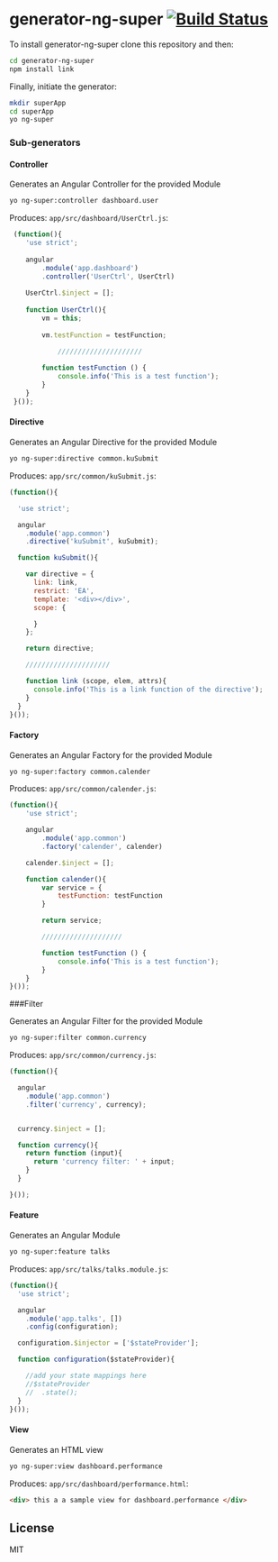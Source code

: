 # generator-ng-super [![Build Status](https://secure.travis-ci.org/umayr/generator-ng-super.png?branch=master)](https://travis-ci.org/umayr/generator-ng-super)

To install generator-ng-super clone this repository and then:

```bash
cd generator-ng-super
npm install link
```

Finally, initiate the generator:

```bash
mkdir superApp
cd superApp
yo ng-super
```

### Sub-generators

#### Controller

Generates an Angular Controller for the provided Module

```bash
yo ng-super:controller dashboard.user
```

Produces: ```app/src/dashboard/UserCtrl.js```:

```javascript
 (function(){
 	'use strict';
 
 	angular
 		.module('app.dashboard')
 		.controller('UserCtrl', UserCtrl)
 
 	UserCtrl.$inject = [];
 
 	function UserCtrl(){
 		vm = this;
 
 		vm.testFunction = testFunction;

    		/////////////////////
     
 		function testFunction () {
 			console.info('This is a test function');
 		}
 	}
 }());
```

#### Directive

Generates an Angular Directive for the provided Module

```bash
yo ng-super:directive common.kuSubmit
```

Produces: ```app/src/common/kuSubmit.js```:

```javascript
(function(){

  'use strict';

  angular
    .module('app.common')
    .directive('kuSubmit', kuSubmit);

  function kuSubmit(){

    var directive = {
      link: link,
      restrict: 'EA',
      template: '<div></div>',
      scope: {

      }
    };

    return directive;

    /////////////////////

    function link (scope, elem, attrs){
      console.info('This is a link function of the directive');
    }
  }
}());
```

#### Factory

Generates an Angular Factory for the provided Module

```bash
yo ng-super:factory common.calender
```

Produces: ```app/src/common/calender.js```:

```javascript
(function(){
	'use strict';

	angular
		.module('app.common')
		.factory('calender', calender)

	calender.$inject = [];

	function calender(){
		var service = {
			testFunction: testFunction
		}

		return service;

		////////////////////

		function testFunction () {
			console.info('This is a test function');
		}
	}
}());
```

###Filter

Generates an Angular Filter for the provided Module

```bash
yo ng-super:filter common.currency
```

Produces: ```app/src/common/currency.js```:

```javascript
(function(){

  angular
    .module('app.common')
    .filter('currency', currency);


  currency.$inject = [];

  function currency(){
    return function (input){
      return 'currency filter: ' + input;
    }
  }

}());
```


#### Feature

Generates an Angular Module

```bash
yo ng-super:feature talks
```

Produces: ```app/src/talks/talks.module.js```:

```javascript
(function(){
  'use strict';

  angular
    .module('app.talks', [])
    .config(configuration);

  configuration.$injector = ['$stateProvider'];

  function configuration($stateProvider){

    //add your state mappings here
    //$stateProvider
    //  .state();
  }
}());
```

#### View

Generates an HTML view

```bash
yo ng-super:view dashboard.performance
```

Produces: ```app/src/dashboard/performance.html```:

```html
<div> this a a sample view for dashboard.performance </div>
```

## License

MIT

